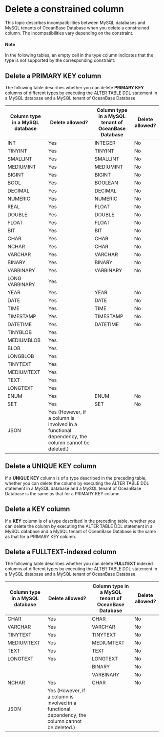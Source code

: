 # Delete a constrained column

This topic describes incompatibilities between MySQL databases and MySQL tenants of OceanBase Database when you delete a constrained column. The incompatibilities vary depending on the constraint.

  <main id="notice" type='explain'>
    <h4>Note</h4>
    <p>In the following tables, an empty cell in the type column indicates that the type is not supported by the corresponding constraint. </p>
  </main>

## Delete a PRIMARY KEY column

The following table describes whether you can delete **PRIMARY KEY** columns of different types by executing the ALTER TABLE DDL statement in a MySQL database and a MySQL tenant of OceanBase Database.

| Column type in a MySQL database | Delete allowed? | Column type in a MySQL tenant of OceanBase Database | Delete allowed? |
|----------------|------------------|--------------|----------|
| INT | Yes | INTEGER | No |
| TINYINT | Yes | TINYINT | No |
| SMALLINT | Yes | SMALLINT | No |
| MEDIUMINT | Yes | MEDIUMINT | No |
| BIGINT | Yes | BIGINT | No |
| BOOL | Yes | BOOLEAN | No |
| DECIMAL | Yes | DECIMAL | No |
| NUMERIC | Yes | NUMERIC | No |
| REAL | Yes | FLOAT | No |
| DOUBLE | Yes | DOUBLE | No |
| FLOAT | Yes | FLOAT | No |
| BIT | Yes | BIT | No |
| CHAR | Yes | CHAR | No |
| NCHAR | Yes | CHAR | No |
| VARCHAR | Yes | VARCHAR | No |
| BINARY | Yes | BINARY | No |
| VARBINARY | Yes | VARBINARY | No |
| LONG VARBINARY | Yes |              |          |
| YEAR | Yes | YEAR | No |
| DATE | Yes | DATE | No |
| TIME | Yes | TIME | No |
| TIMESTAMP | Yes | TIMESTAMP | No |
| DATETIME | Yes | DATETIME | No |
| TINYBLOB | Yes |              |          |
| MEDIUMBLOB | Yes |              |          |
| BLOB | Yes |              |          |
| LONGBLOB | Yes |              |          |
| TINYTEXT | Yes |              |          |
| MEDIUMTEXT | Yes |              |          |
| TEXT | Yes |              |          |
| LONGTEXT | Yes |              |          |
| ENUM | Yes | ENUM | No |
| SET | Yes | SET | No |
| JSON | Yes (However, if a column is involved in a functional dependency, the column cannot be deleted.) |              |          |

## Delete a UNIQUE KEY column

If a **UNIQUE KEY** column is of a type described in the preceding table, whether you can delete the column by executing the ALTER TABLE DDL statement in a MySQL database and a MySQL tenant of OceanBase Database is the same as that for a PRIMARY KEY column.

## Delete a KEY column

If a **KEY** column is of a type described in the preceding table, whether you can delete the column by executing the ALTER TABLE DDL statement in a MySQL database and a MySQL tenant of OceanBase Database is the same as that for a PRIMARY KEY column.

## Delete a FULLTEXT-indexed column

The following table describes whether you can delete **FULLTEXT** indexed columns of different types by executing the ALTER TABLE DDL statement in a MySQL database and a MySQL tenant of OceanBase Database.

| Column type in a MySQL database | Delete allowed? | Column type in a MySQL tenant of OceanBase Database | Delete allowed? |
|----------------|------------------|--------------|----------|
| CHAR | Yes | CHAR | No |
| VARCHAR | Yes | VARCHAR | No |
| TINYTEXT | Yes | TINYTEXT | No |
| MEDIUMTEXT | Yes | MEDIUMTEXT | No |
| TEXT | Yes | TEXT | No |
| LONGTEXT | Yes | LONGTEXT | No |
|            |                  | BINARY | No |
|            |                  | VARBINARY | No |
| NCHAR | Yes | CHAR | No |
| JSON | Yes (However, if a column is involved in a functional dependency, the column cannot be deleted.) |              |          |
